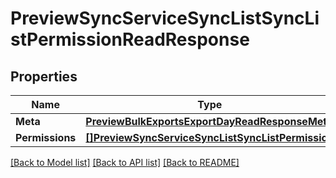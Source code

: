 # PreviewSyncServiceSyncListSyncListPermissionReadResponse

## Properties

Name | Type | Description | Notes
------------ | ------------- | ------------- | -------------
**Meta** | [**PreviewBulkExportsExportDayReadResponseMeta**](preview_bulk_exports_export_dayReadResponse_meta.md) |  | [optional] 
**Permissions** | [**[]PreviewSyncServiceSyncListSyncListPermission**](preview.sync.service.sync_list.sync_list_permission.md) |  | [optional] 

[[Back to Model list]](../README.md#documentation-for-models) [[Back to API list]](../README.md#documentation-for-api-endpoints) [[Back to README]](../README.md)


